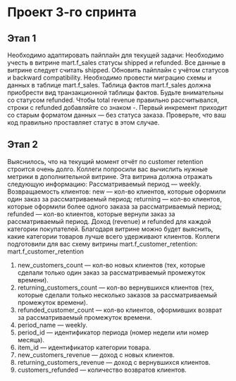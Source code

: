 # Проект 3-го спринта

## Этап 1
Необходимо адаптировать пайплайн для текущей задачи:
Необходимо учесть в витрине mart.f_sales статусы shipped и refunded. Все данные в витрине следует считать shipped.
Обновить пайплайн с учётом статусов и backward compatibility.
Необходимо провести миграцию схемы и данных в таблице mart.f_sales.
Таблица фактов mart.f_sales должна приобрести вид транзакционной таблицы фактов. Будьте внимательны со статусом refunded.
Чтобы total revenue правильно рассчитывался, строки с refunded добавляйте со знаком -.
Первый инкремент приходит со старым форматом данных — без статуса заказа. Проверьте, что ваш код правильно проставляет статус в этом случае.

## Этап 2
Выяснилось, что на текущий момент отчёт по customer retention строится очень долго. 
Коллеги попросили вас вычислить нужные метрики в дополнительной витрине.
Эта витрина должна отражать следующую информацию:
Рассматриваемый период — weekly.
Возвращаемость клиентов:
new — кол-во клиентов, которые оформили один заказ за рассматриваемый период;
returning — кол-во клиентов, которые оформили более одного заказа за рассматриваемый период;
refunded — кол-во клиентов, которые вернули заказ за рассматриваемый период.
Доход (revenue) и refunded для каждой категории покупателей.
Благодаря витрине можно будет выяснить, какие категории товаров лучше всего удерживают клиентов.
Коллеги подготовили для вас схему витрины mart.f_customer_retention:
mart.f_customer_retention
1. new_customers_count — кол-во новых клиентов (тех, которые сделали только один заказ за рассматриваемый промежуток времени).
2. returning_customers_count — кол-во вернувшихся клиентов (тех, которые сделали только несколько заказов за рассматриваемый промежуток времени).
3. refunded_customer_count — кол-во клиентов, оформивших возврат за рассматриваемый промежуток времени.
4. period_name — weekly.
5. period_id — идентификатор периода (номер недели или номер месяца).
6. item_id — идентификатор категории товара.
7. new_customers_revenue — доход с новых клиентов.
8. returning_customers_revenue — доход с вернувшихся клиентов.
9. customers_refunded — количество возвратов клиентов. 